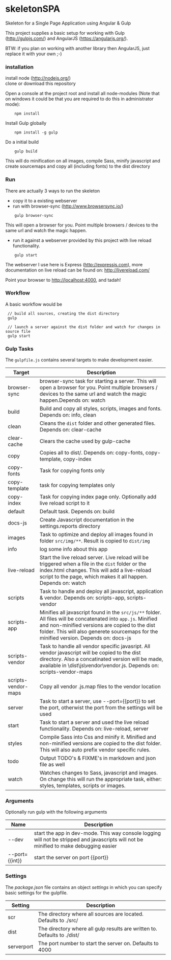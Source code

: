 skeletonSPA
===========

Skeleton for a Single Page Application using Angular &amp; Gulp

This project supplies a basic setup for working with Gulp (http://gulpjs.com/) and AngularJS (https://angularjs.org/).

BTW: if you plan on working with another library then AngularJS, just replace it with your own ;-)


### installation ###

install node (http://nodejs.org/) <br/>
clone or download this repository
  
Open a console at the project root and install all node-modules (Note that on windows it could be that you are required to do this in administrator mode): 

```ShellSession
	npm install
```
Install Gulp globally
```ShellSession
	npm install -g gulp
```

Do a initial build

```ShellSession
	gulp build
```

This will do minification on all images, compile Sass, minify javascript and create sourcemaps and copy all (including fonts) to the dist directory

### Run ###
There are actually 3 ways to run the skeleton

* copy it to a existing webserver
* run with browser-sync (http://www.browsersync.io/)
```ShellSession
	gulp browser-sync
```
This will open a browser for you. Point multiple browsers / devices to the same url and watch the magic happen.

* run it against a webserver provided by this project with live reload functionality.  
```ShellSession
	gulp start
```

The webserver I use here is Express (http://expressjs.com), more documentation on live reload can be found on: http://livereload.com/

Point your browser to [http://localhost:4000](http://localhost:4000), and tadah!


### Workflow ###

A basic workflow would be

 ```ShellSession
  // build all sources, creating the dist directory
  gulp

  // launch a server against the dist folder and watch for changes in source file
  gulp start
```

### Gulp Tasks ###

The `gulpfile.js` contains several targets to make development easier.

Target              | Description
--------------------|--------------------
browser-sync        | browser-sync task for starting a server. This will open a browser for you. Point multiple browsers / devices to the same url and watch the magic happen.Depends on: watch
build               | Build and copy all styles, scripts, images and fonts. Depends on: info, clean
clean               | Cleans the `dist` folder and other generated files. Depends on: clear-cache
clear-cache         | Clears the cache used by gulp-cache
copy                | Copies all to dist/. Depends on: copy-fonts, copy-template, copy-index
copy-fonts          | Task for copying fonts only
copy-template       | task for copying templates only
copy-index          | Task for copying index page only. Optionally add live reload script to it
default             | Default task. Depends on: build
docs-js             | Create Javascript documentation in the settings.reports directory
images              | Task to optimize and deploy all images found in folder `src/img/**`. Result is copied to `dist/img`
info                | log some info about this app
live-reload         | Start the live reload server. Live reload will be triggered when a file in the `dist` folder or the index.html changes. This will add a live-reload script to the page, which makes it all happen. Depends on: watch
scripts             | Task to handle and deploy all javascript, application & vendor. Depends on: scripts-app, scripts-vendor
scripts-app         | Minifies all javascript found in the `src/js/**` folder. All files will be concatenated into `app.js`.  Minified and non-minified versions are copied to the dist folder. This will also generete sourcemaps for the minified version. Depends on: docs-js
scripts-vendor      | Task to handle all vendor specific javasript. All vendor javascript will be copied to the dist directory. Also a concatinated version will be made, available in \dist\js\vendor\vendor.js. Depends on: scripts-vendor-maps
scripts-vendor-maps | Copy all vendor .js.map files to the vendor location
server              | Task to start a server, use --port={{port}} to set the port, otherwist the port from the settings will be used
start               | Task to start a server and used the live reload functionality. Depends on: live-reload, server
styles              | Compile Sass into Css and minify it. Minified and non-minified versions are copied to the dist folder. This will also auto prefix vendor specific rules.
todo                | Output TODO's & FIXME's in markdown and json file as well
watch               | Watches changes to Sass, javascript and images. On change this will run the appropriate task, either: styles, templates, scripts or images. 

### Arguments ###

Optionally run gulp with the following arguments

Name                | Description
--------------------|--------------------
--dev               | start the app in dev-mode. This way console logging will not be stripped and javascripts will not be minified to make debugging easier
--port={{int}}      | start the server on port {{port}}


### Settings ###

The *package.json* file contains an object *settings* in which you can specify basic settings for the gulpfile.

Setting             | Description
--------------------|-------------------
scr                 | The directory where all sources are located. Defaults to ./src/
dist                | The directory where all gulp results are written to. Defaults to ./dist/
serverport          | The port number to start the server on. Defaults to 4000